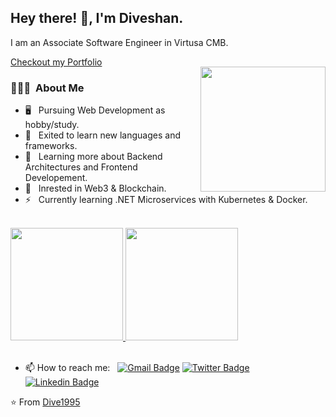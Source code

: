 <h2> Hey there! 👋, I'm Diveshan.</h2>
I am an Associate Software Engineer in Virtusa CMB.
<img align='right' src="https://media.giphy.com/media/M9gbBd9nbDrOTu1Mqx/giphy.gif" width="200" style="margin-top:30px;">

[Checkout my Portfolio](https://diveshan.netlify.app/)


<h3> 👨🏻‍💻 &nbsp;About Me </h3>

- 🖥  &nbsp; Pursuing Web Development as hobby/study.
- 🚀  &nbsp; Exited to learn new languages and frameworks.
- 🌱  &nbsp; Learning more about Backend Architectures and Frontend Developement.
- 👀  &nbsp; Inrested in Web3 & Blockchain.
- ⚡️  &nbsp; Currently learning .NET Microservices with Kubernetes & Docker.

<!-- <h3> 🛠 &nbsp;Languages and Tools</h3> -->

<!--    <p align="left"> 
    <a href="https://reactjs.org/" target="_blank"> <img src="https://img.icons8.com/external-tal-revivo-regular-tal-revivo/344/external-net-or-dot-net-a-software-framework-developed-by-microsoft-logo-regular-tal-revivo.png"/> </a>
    <a href="https://reactjs.org/" target="_blank"> <img src="https://img.icons8.com/color/344/docker.png"/> </a>
    <a href="https://reactjs.org/" target="_blank"> <img src="https://img.icons8.com/color/344/kubernetes.png"/> </a>
    <a href="https://reactjs.org/" target="_blank"> <img src="https://img.icons8.com/color/48/000000/react-native.png"/> </a>
    <a href="https://developer.mozilla.org/en-US/docs/Web/JavaScript" target="_blank"> <img src="https://img.icons8.com/color/48/000000/javascript.png"/> </a> 
    <a href="https://www.w3.org/html/" target="_blank"> <img src="https://img.icons8.com/color/48/000000/html-5.png"/> </a> 
    <a href="https://www.w3schools.com/css/" target="_blank"> <img src="https://img.icons8.com/color/48/000000/css3.png"/> </a> 
    <a style="padding-right:8px;" href="https://nodejs.org" target="_blank"> <img src="https://img.icons8.com/color/48/000000/nodejs.png"/> </a> 
    <a href="https://www.mongodb.com/" target="_blank"> <img src="https://raw.githubusercontent.com/devicons/devicon/master/icons/mongodb/mongodb-original-wordmark.svg" alt="mongodb" width="48" height="48"/> </a> 
    <a href="https://postman.com" target="_blank"> <img src="https://www.vectorlogo.zone/logos/getpostman/getpostman-icon.svg" alt="postman" width="45" height="45"/> </a>   
    <a href="https://git-scm.com/" target="_blank"> <img src="https://img.icons8.com/color/48/000000/git.png"/> </a> 
    <a href="https://redux.js.org" target="_blank"> <img src="https://img.icons8.com/color/48/000000/redux.png"/> </a>
    <a href="https://expressjs.com" target="_blank"> <img src="https://raw.githubusercontent.com/devicons/devicon/master/icons/express/express-original-wordmark.svg" alt="express" width="40" height="40"/> </a>
    <a href="https://icons8.com/icon/fAMVO_fuoOuC/php-logo"><img src="https://img.icons8.com/officel/40/000000/php-logo.png"/></a>
    <a href="https://icons8.com/icon/fAMVO_fuoOuC/php-logo">    <img src="https://img.icons8.com/fluency/48/000000/laravel.png"/></a>

    
</p>
 -->

<br/>

<a href="https://github.com/Dive1995">
  <img height="180em" src="https://github-readme-stats.vercel.app/api?username=Dive1995&theme=buefy&show_icons=true" />
  <img height="180em" src="https://github-readme-stats.vercel.app/api/top-langs/?username=Dive1995&theme=buefy&layout=compact" />
</a>

<br/>
<br/>

- 📫 How to reach me: &nbsp;&nbsp;[![Gmail Badge](https://img.shields.io/badge/-Gmail-c14438?style=flat-square&logo=Gmail&logoColor=white&link=mailto:diveshan1995@gmail.com)](mailto:diveshan1995@gmail.com)
[![Twitter Badge](https://img.shields.io/badge/-@dive_diveshan-1ca0f1?style=flat-square&labelColor=1ca0f1&logo=twitter&logoColor=white&link=https://twitter.com/dive_diveshan)](https://twitter.com/dive_diveshan)
[![Linkedin Badge](https://img.shields.io/badge/-Diveshan-blue?style=flat-square&logo=Linkedin&logoColor=white&link=https://www.linkedin.com/in/thavarasa-diveshan-b36791175/)](https://www.linkedin.com/in/thavarasa-diveshan-b36791175/)


⭐️ From [Dive1995](https://github.com/Dive1995)
